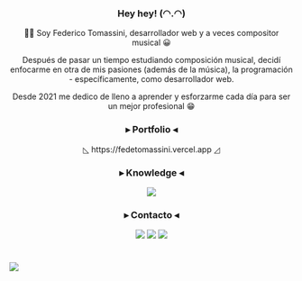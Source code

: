 <div align='center'>
    <h3>Hey hey! (◠.◠)</h3>
    <p>🙋‍♂️ Soy Federico Tomassini, desarrollador web y a veces compositor musical 😀</p>
    <p>Después de pasar un tiempo estudiando composición musical, decidí enfocarme en otra de mis pasiones (además de la música), la programación - específicamente, como desarrollador web.</p>
    <span>Desde 2021 me dedico de lleno a aprender y esforzarme cada día para ser un mejor profesional 😁</span>
</div>

<div align='center'>
    <h3>▸ Portfolio ◂</h3>
    <p>◺ https://fedetomassini.vercel.app ◿</p>
</div>

<div align='center'>
    <h3>▸ Knowledge ◂</h3>
	<img src='https://skillicons.dev/icons?i=html,css,sass,js,nodejs,bootstrap,express,react,git,tailwind,vscode,vite&perline=6'/>
</div>

<div align='center'>
    <h3>▸ Contacto ◂</h3>
    <a href='fedetomassini.dev@gmail.com'><img src='https://skillicons.dev/icons?i=gcp'/></a>
	<a href='https://www.linkedin.com/in/fedetomassini/'><img src='https://skillicons.dev/icons?i=linkedin'/></a>
    <a href='https://discord.com/users/848281064241365062'><img src='https://skillicons.dev/icons?i=discord'/></a>
</div>

#
<img src='https://komarev.com/ghpvc/?username=fedetomassini&style=for-the-badge&color=d14d72'/>
